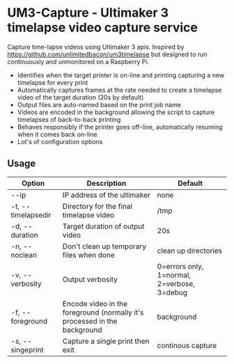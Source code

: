 # UM3-Capture - Ultimaker 3 timelapse video capture service
Capture time-lapse videos using Ultimaker 3 apis. Inspired by https://github.com/unlimitedbacon/um3timelapse but designed to run continuously and unmonitored on a Raspberry Pi.
* Identifies when the target printer is on-line and printing capturing a new timelapse for every print
* Automatically captures frames at the rate needed to create a timelapse video of the target duration (20s by default)
* Output files are auto-named based on the print job name
* Videos are encoded in the background allowing the script to capture timelapses of back-to-back printing
* Behaves responsibly if the printer goes off-line, automatically resuming when it comes back on-line
* Lot's of configuration options
## Usage
|Option|Description|Default|
|------|-----------|-------|
|--ip  |IP address of the ultimaker|none|
|-t, --timelapsedir|Directory for the final timelapse video|/tmp|
|-d, --duration|Target duration of output video|20s|
|-n, --noclean|Don't clean up temporary files when done|clean up directories|
|-v, --verbosity|Output verbosity|0=errors only, 1=normal, 2=verbose, 3=debug|1|
|-f, --foreground|Encode video in the foreground (normally it's processed in the background|background|
|-s, --singeprint|Capture a single print then exit|continous capture|
